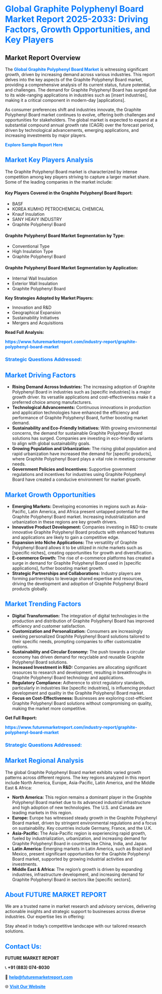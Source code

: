 <h1 style="color: #007BFF;">Global Graphite Polyphenyl Board Market Report 2025-2033: Driving Factors, Growth Opportunities, and Key Players</h1>

<section id="overview">
<h2>Market Report Overview</h2>
<p>The <a href="https://www.futuremarketreport.com/industry-report/graphite-polyphenyl-board-market" style="color: #007BFF; text-decoration: none;"><strong>Global Graphite Polyphenyl Board Market</strong></a> is witnessing significant growth, driven by increasing demand across various industries. This report delves into the key aspects of the Graphite Polyphenyl Board market, providing a comprehensive analysis of its current status, future potential, and challenges. The demand for Graphite Polyphenyl Board has surged due to its wide-ranging applications in industries such as [insert industries], making it a critical component in modern-day [applications].</p>
<p>As consumer preferences shift and industries innovate, the Graphite Polyphenyl Board market continues to evolve, offering both challenges and opportunities for stakeholders. The global market is expected to expand at a substantial compound annual growth rate (CAGR) over the forecast period, driven by technological advancements, emerging applications, and increasing investments by major players.</p>
</section>

<section id="overview">
<p><a href="https://www.futuremarketreport.com/request-sample/reportId=100823" style="color: #007BFF; text-decoration: none;"><strong>Explore Sample Report Here</strong></a></p>
</section>

<section id="key-players">
<h2 style="color: #007BFF;">Market Key Players Analysis</h2>
<p>The Graphite Polyphenyl Board market is characterized by intense competition among key players striving to capture a larger market share. Some of the leading companies in the market include:</p>
<h4>Key Players Covered in the Graphite Polyphenyl Board Report:</h4>
<ul><li>BASF</li><li>KOREA KUMHO PETROCHEMICAL CHEMICAL</li><li>Knauf Insulation</li><li>SANY HEAVY INDUSTRY</li><li>Graphite Polyphenyl Board</li></ul>
<h4>Graphite Polyphenyl Board Market Segmentation by Type:</h4>
<ul><li>Conventional Type</li><li>High Insulation Type</li><li>Graphite Polyphenyl Board</li></ul>

<h4>Graphite Polyphenyl Board Market Segmentation by Application:</h4>
<ul><li>Internal Wall Insulation</li><li>Exterior Wall Insulation</li><li>Graphite Polyphenyl Board</li></ul>
<p><strong>Key Strategies Adopted by Market Players:</strong></p>
<ul>
<li>Innovation and R&D</li>
<li>Geographical Expansion</li>
<li>Sustainability Initiatives</li>
<li>Mergers and Acquisitions</li>
</ul>
</section>

<section>
<p><strong>Read Full Analysis: </strong></p><a href="https://www.futuremarketreport.com/industry-report/graphite-polyphenyl-board-market" style="color: #007BFF; text-decoration: none;"><strong>https://www.futuremarketreport.com/industry-report/graphite-polyphenyl-board-market</strong></a>
<h3 style="color: #007BFF;">Strategic Questions Addressed:</h3>
</section>

<section id="driving-factors">
<h2 style="color: #007BFF;">Market Driving Factors</h2>
<ul>
<li><strong>Rising Demand Across Industries:</strong> The increasing adoption of Graphite Polyphenyl Board in industries such as [specific industries] is a major growth driver. Its versatile applications and cost-effectiveness make it a preferred choice among manufacturers.</li>
<li><strong>Technological Advancements:</strong> Continuous innovations in production and application technologies have enhanced the efficiency and performance of Graphite Polyphenyl Board, further boosting market demand.</li>
<li><strong>Sustainability and Eco-Friendly Initiatives:</strong> With growing environmental concerns, the demand for sustainable Graphite Polyphenyl Board solutions has surged. Companies are investing in eco-friendly variants to align with global sustainability goals.</li>
<li><strong>Growing Population and Urbanization:</strong> The rising global population and rapid urbanization have increased the demand for [specific products], where Graphite Polyphenyl Board plays a vital role in meeting consumer needs.</li>
<li><strong>Government Policies and Incentives:</strong> Supportive government regulations and incentives for industries using Graphite Polyphenyl Board have created a conducive environment for market growth.</li>
</ul>
</section>

<section id="growth-opportunities">
<h2 style="color: #007BFF;">Market Growth Opportunities</h2>
<ul>
<li><strong>Emerging Markets:</strong> Developing economies in regions such as Asia-Pacific, Latin America, and Africa present untapped potential for the Graphite Polyphenyl Board market. Increasing industrialization and urbanization in these regions are key growth drivers.</li>
<li><strong>Innovative Product Development:</strong> Companies investing in R&D to create innovative Graphite Polyphenyl Board products with enhanced features and applications are likely to gain a competitive edge.</li>
<li><strong>Expansion into Niche Applications:</strong> The versatility of Graphite Polyphenyl Board allows it to be utilized in niche markets such as [specific niches], creating opportunities for growth and diversification.</li>
<li><strong>E-commerce Growth:</strong> The rise of e-commerce platforms has created a surge in demand for Graphite Polyphenyl Board used in [specific applications], further boosting market growth.</li>
<li><strong>Strategic Partnerships and Collaborations:</strong> Industry players are forming partnerships to leverage shared expertise and resources, driving the development and adoption of Graphite Polyphenyl Board products globally.</li>
</ul>
</section>

<section id="trending-factors">
<h2 style="color: #007BFF;">Market Trending Factors</h2>
<ul>
<li><strong>Digital Transformation:</strong> The integration of digital technologies in the production and distribution of Graphite Polyphenyl Board has improved efficiency and customer satisfaction.</li>
<li><strong>Customization and Personalization:</strong> Consumers are increasingly seeking personalized Graphite Polyphenyl Board solutions tailored to their specific needs, prompting companies to offer customizable options.</li>
<li><strong>Sustainability and Circular Economy:</strong> The push towards a circular economy has driven demand for recyclable and reusable Graphite Polyphenyl Board solutions.</li>
<li><strong>Increased Investment in R&D:</strong> Companies are allocating significant resources to research and development, resulting in breakthroughs in Graphite Polyphenyl Board technology and applications.</li>
<li><strong>Regulatory Compliance:</strong> Adherence to strict regulatory standards, particularly in industries like [specific industries], is influencing product development and quality in the Graphite Polyphenyl Board market.</li>
<li><strong>Focus on Cost-Effectiveness:</strong> Businesses are exploring cost-efficient Graphite Polyphenyl Board solutions without compromising on quality, making the market more competitive.</li>
</ul>
</section>

<section>
<p><strong>Get Full Report: </strong></p><a href="https://www.futuremarketreport.com/industry-report/graphite-polyphenyl-board-market" style="color: #007BFF; text-decoration: none;"><strong>https://www.futuremarketreport.com/industry-report/graphite-polyphenyl-board-market</strong></a>
<h3 style="color: #007BFF;">Strategic Questions Addressed:</h3>
</section>


<section id="regional-analysis">
<h2 style="color: #007BFF;">Market Regional Analysis</h2>
<p>The global Graphite Polyphenyl Board market exhibits varied growth patterns across different regions. The key regions analyzed in this report include North America, Europe, Asia-Pacific, Latin America, and the Middle East & Africa:</p>
<ul>
<li><strong>North America:</strong> This region remains a dominant player in the Graphite Polyphenyl Board market due to its advanced industrial infrastructure and high adoption of new technologies. The U.S. and Canada are leading markets in this region.</li>
<li><strong>Europe:</strong> Europe has witnessed steady growth in the Graphite Polyphenyl Board market, driven by stringent environmental regulations and a focus on sustainability. Key countries include Germany, France, and the U.K.</li>
<li><strong>Asia-Pacific:</strong> The Asia-Pacific region is experiencing rapid growth, fueled by industrialization, urbanization, and increasing demand for Graphite Polyphenyl Board in countries like China, India, and Japan.</li>
<li><strong>Latin America:</strong> Emerging markets in Latin America, such as Brazil and Mexico, present significant opportunities for the Graphite Polyphenyl Board market, supported by growing industrial activities and investments.</li>
<li><strong>Middle East & Africa:</strong> The region’s growth is driven by expanding industries, infrastructure development, and increasing demand for Graphite Polyphenyl Board in sectors like [specific sectors].</li>
</ul>
</section>

<footer>
<h2 style="color: #007BFF;">About FUTURE MARKET REPORT</h2>
<p>We are a trusted name in market research and advisory services, delivering actionable insights and strategic support to businesses across diverse industries. Our expertise lies in offering:</p>

<p>Stay ahead in today’s competitive landscape with our tailored research solutions.</p>

<h2 style="color: #007BFF;">Contact Us:</h2>
<p><strong>FUTURE MARKET REPORT</strong></p>
<p>📞 <strong>+91 (883) 074-8030</strong></p>
<p>📧 <strong><a href="mailto:help@futuremarketreport.com" style="color: #007BFF;">help@futuremarketreport.com</a></strong></p>
<p>🌐 <strong><a href="https://www.futuremarketreport.com/" style="color: #007BFF;">Visit Our Website</a></strong></p>
</footer>
